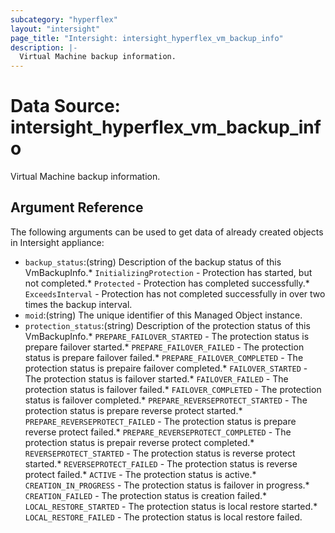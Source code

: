 ```yaml
---
subcategory: "hyperflex"
layout: "intersight"
page_title: "Intersight: intersight_hyperflex_vm_backup_info"
description: |-
  Virtual Machine backup information.
---
```


# Data Source: intersight_hyperflex_vm_backup_info
Virtual Machine backup information.
## Argument Reference
The following arguments can be used to get data of already created objects in Intersight appliance:
* `backup_status`:(string) Description of the backup status of this VmBackupInfo.* `InitializingProtection` - Protection has started, but not completed.* `Protected` - Protection has completed successfully.* `ExceedsInterval` - Protection has not completed successfully in over two times the backup interval. 
* `moid`:(string) The unique identifier of this Managed Object instance. 
* `protection_status`:(string) Description of the protection status of this VmBackupInfo.* `PREPARE_FAILOVER_STARTED` - The protection status is prepare failover started.* `PREPARE_FAILOVER_FAILED` - The protection status is prepare failover failed.* `PREPARE_FAILOVER_COMPLETED` - The protection status is prepaire failover completed.* `FAILOVER_STARTED` - The protection status is failover started.* `FAILOVER_FAILED` - The protection status is failover failed.* `FAILOVER_COMPLETED` - The protection status is failover completed.* `PREPARE_REVERSEPROTECT_STARTED` - The protection status is prepare reverse protect started.* `PREPARE_REVERSEPROTECT_FAILED` - The protection status is prepare reverse protect failed.* `PREPARE_REVERSEPROTECT_COMPLETED` - The protection status is prepair reverse protect completed.* `REVERSEPROTECT_STARTED` - The protection status is reverse protect started.* `REVERSEPROTECT_FAILED` - The protection status is reverse protect failed.* `ACTIVE` - The protection status is active.* `CREATION_IN_PROGRESS` - The protection status is failover in progress.* `CREATION_FAILED` - The protection status is creation failed.* `LOCAL_RESTORE_STARTED` - The protection status is local restore started.* `LOCAL_RESTORE_FAILED` - The protection status is local restore failed. 
